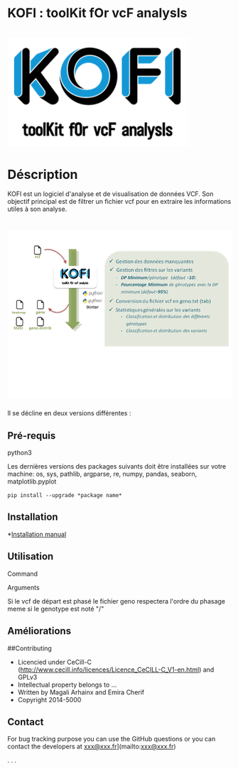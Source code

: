 # KOFI : toolKit fOr vcF analysIs

![](images/kofilogo1.PNG)
==========================



# Déscription

KOFI est un logiciel d'analyse et de visualisation de données VCF. Son objectif principal est de filtrer un fichier vcf pour en extraire les informations utiles à son analyse. 

![](images/kofiOverview.png)
=============================


Il se décline en deux versions différentes :




## Pré-requis

python3

Les dernières versions des packages suivants doit être installées sur votre machine:
os, sys, pathlib, argparse, re, numpy, pandas, seaborn, matplotlib.pyplot


```
pip install --upgrade *package name*
```


## Installation

*[Installation manual](https://github.com/emiracherif/VCF-project/blob/master/INSTALL.md)

## Utilisation

Command

Arguments

Si le vcf de départ est phasé le fichier geno respectera l'ordre du phasage meme si le genotype est noté "/"


## Améliorations

##Contributing

* Licencied under CeCill-C (http://www.cecill.info/licences/Licence_CeCILL-C_V1-en.html) and GPLv3 
* Intellectual property belongs to ... 
* Written by Magali Arhainx and  Emira Cherif
* Copyright 2014-5000

## Contact 

For bug tracking purpose you can use the GitHub questions or you can contact the developers at
xxx@xxx.fr](mailto:xxx@xxx.fr)

.
.
.

